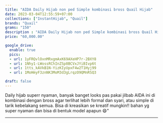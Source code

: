 ```yaml
---
title: "AIDA Daily Hijab non ped Simple kombinasi bross Quail Hijab"
date: 2023-03-04T12:55:59+07:00
collections: ["InstantHijab", "Quail"]
brands: "Quail"
grams: "150"
description : "AIDA Daily Hijab non ped Simple kombinasi bross Quail Hijab"
price: "60,000.00"

google_drive:
  enable: true
  pics:
  - url: 1yFRQvlOxnMRxgmAxK69AXeHP7r-2BXY8
  - url: 1Nhy1-LWossRChInZSp8BCVxJYiBIvp6t
  - url: 1tts_kAVkB1N-YizKIyUpxF4w2T1Hyj99
  - url: 1MoHmyF3znNK3MoM3d3gLrqzO9QMnRSQ3

draft: false
---
```


Daily hijab superr nyaman, banyak banget looks pas pakai jilbab AIDA ini di kombinasi dengan bross agar terlihat lebih formal dan syari, atau simple di tarik kebelakang semua. Bisa di kreasikan se kreatif mungkin!! bahan yg super nyaman dan bisa di bentuk model apapun 😄"

---    
 

